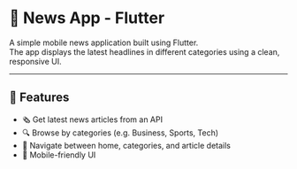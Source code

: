 # 📰 News App - Flutter

A simple mobile news application built using Flutter.  
The app displays the latest headlines in different categories using a clean, responsive UI.

---

## 📱 Features

- 🗞️ Get latest news articles from an API
- 🔍 Browse by categories (e.g. Business, Sports, Tech)
- 🧭 Navigate between home, categories, and article details
- 📱 Mobile-friendly UI